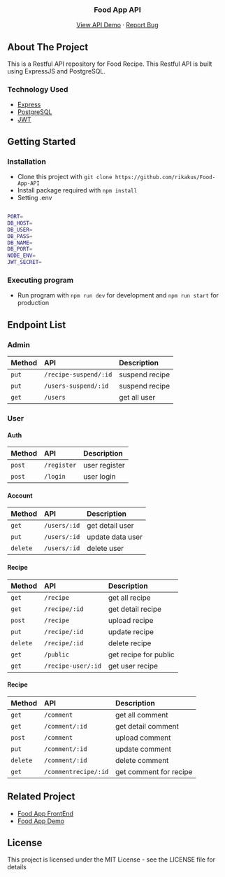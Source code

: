 <h3 align="center">Food App API</h3>
<p align="center">
  <a href="https://foodrecipe-app-api.herokuapp.com/">View API Demo</a>
  ·
  <a href="https://github.com/rikakus/Food-App-API/issues">Report Bug</a>
  <br />
</p>

<!-- ABOUT THE PROJECT -->
## About The Project

This is a Restful API repository for Food Recipe. This Restful API is built using ExpressJS and PostgreSQL.

### Technology Used

- [Express](https://expressjs.com/)
- [PostgreSQL](https://www.postgresql.org/)
- [JWT](https://jwt.io/)

## Getting Started

### Installation

- Clone this project with `git clone https://github.com/rikakus/Food-App-API`
- Install package required with `npm install`
- Setting .env

```bash

PORT=
DB_HOST=
DB_USER=
DB_PASS=
DB_NAME=
DB_PORT=
NODE_ENV=
JWT_SECRET=
```

### Executing program

- Run program with `npm run dev` for development and `npm run start` for production

## Endpoint List

### Admin

| Method | API     | Description                       |
| :-------- | :------- |:-------------------------------- |
| `put`      | `/recipe-suspend/:id` | suspend recipe |
| `put`      | `/users-suspend/:id` | suspend recipe |
| `get`      | `/users` | get all user |

### User

#### Auth

| Method | API     | Description                       |
| :-------- | :------- |:-------------------------------- |
| `post`      | `/register` | user register |
| `post`      | `/login` | user login |

#### Account

| Method | API     | Description                       |
| :-------- | :------- |:-------------------------------- |
| `get`      | `/users/:id` | get detail user |
| `put`      | `/users/:id` | update data user |
| `delete`      | `/users/:id` | delete user |

#### Recipe

| Method | API     | Description                       |
| :-------- | :------- |:-------------------------------- |
| `get`      | `/recipe` | get all recipe |
| `get`      | `/recipe/:id` | get detail recipe |
| `post`      | `/recipe` | upload recipe |
| `put`      | `/recipe/:id` | update recipe |
| `delete`      | `/recipe/:id` | delete recipe |
| `get`      | `/public` | get recipe for public|
| `get`      | `/recipe-user/:id` | get user recipe |

#### Recipe

| Method | API     | Description                       |
| :-------- | :------- |:-------------------------------- |
| `get`      | `/comment` | get all comment |
| `get`      | `/comment/:id` | get detail comment |
| `post`      | `/comment` | upload comment |
| `put`      | `/comment/:id` | update comment |
| `delete`      | `/comment/:id` | delete comment |
| `get`      | `/commentrecipe/:id` | get comment for recipe|

<!-- RELATED PROJECT -->
## Related Project

- [Food App FrontEnd](https://github.com/rikakus/Front-End-With-Redux)
- [Food App Demo](https://food-recipe-rikakus.vercel.app/)

## License

This project is licensed under the MIT License - see the LICENSE file for details
